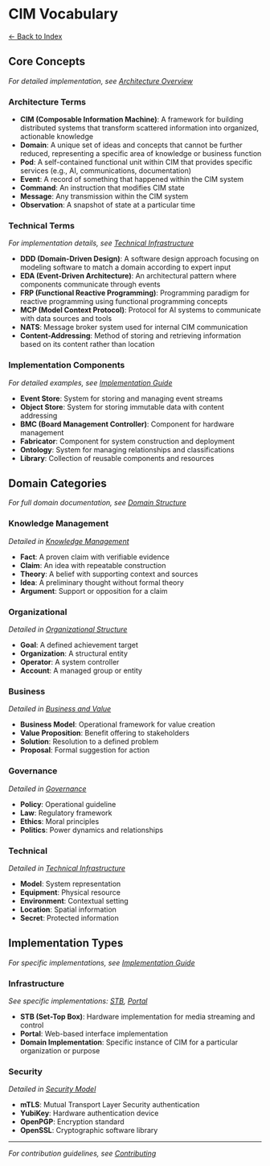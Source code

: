 # CIM Vocabulary

[← Back to Index](index.md)

## Core Concepts
*For detailed implementation, see [Architecture Overview](architecture.md)*

### Architecture Terms
- **CIM (Composable Information Machine)**: A framework for building distributed systems that transform scattered information into organized, actionable knowledge
- **Domain**: A unique set of ideas and concepts that cannot be further reduced, representing a specific area of knowledge or business function
- **Pod**: A self-contained functional unit within CIM that provides specific services (e.g., AI, communications, documentation)
- **Event**: A record of something that happened within the CIM system
- **Command**: An instruction that modifies CIM state
- **Message**: Any transmission within the CIM system
- **Observation**: A snapshot of state at a particular time

### Technical Terms
*For implementation details, see [Technical Infrastructure](technical.md)*
- **DDD (Domain-Driven Design)**: A software design approach focusing on modeling software to match a domain according to expert input
- **EDA (Event-Driven Architecture)**: An architectural pattern where components communicate through events
- **FRP (Functional Reactive Programming)**: Programming paradigm for reactive programming using functional programming concepts
- **MCP (Model Context Protocol)**: Protocol for AI systems to communicate with data sources and tools
- **NATS**: Message broker system used for internal CIM communication
- **Content-Addressing**: Method of storing and retrieving information based on its content rather than location

### Implementation Components
*For detailed examples, see [Implementation Guide](implementation.md)*
- **Event Store**: System for storing and managing event streams
- **Object Store**: System for storing immutable data with content addressing
- **BMC (Board Management Controller)**: Component for hardware management
- **Fabricator**: Component for system construction and deployment
- **Ontology**: System for managing relationships and classifications
- **Library**: Collection of reusable components and resources

## Domain Categories
*For full domain documentation, see [Domain Structure](domain_structure.md)*

### Knowledge Management
*Detailed in [Knowledge Management](knowledge_management.md)*
- **Fact**: A proven claim with verifiable evidence
- **Claim**: An idea with repeatable construction
- **Theory**: A belief with supporting context and sources
- **Idea**: A preliminary thought without formal theory
- **Argument**: Support or opposition for a claim

### Organizational
*Detailed in [Organizational Structure](organizational.md)*
- **Goal**: A defined achievement target
- **Organization**: A structural entity
- **Operator**: A system controller
- **Account**: A managed group or entity

### Business
*Detailed in [Business and Value](business.md)*
- **Business Model**: Operational framework for value creation
- **Value Proposition**: Benefit offering to stakeholders
- **Solution**: Resolution to a defined problem
- **Proposal**: Formal suggestion for action

### Governance
*Detailed in [Governance](governance.md)*
- **Policy**: Operational guideline
- **Law**: Regulatory framework
- **Ethics**: Moral principles
- **Politics**: Power dynamics and relationships

### Technical
*Detailed in [Technical Infrastructure](technical.md)*
- **Model**: System representation
- **Equipment**: Physical resource
- **Environment**: Contextual setting
- **Location**: Spatial information
- **Secret**: Protected information

## Implementation Types
*For specific implementations, see [Implementation Guide](implementation.md)*

### Infrastructure
*See specific implementations: [STB](stb_implementation.md), [Portal](portal_implementation.md)*
- **STB (Set-Top Box)**: Hardware implementation for media streaming and control
- **Portal**: Web-based interface implementation
- **Domain Implementation**: Specific instance of CIM for a particular organization or purpose

### Security
*Detailed in [Security Model](security.md)*
- **mTLS**: Mutual Transport Layer Security authentication
- **YubiKey**: Hardware authentication device
- **OpenPGP**: Encryption standard
- **OpenSSL**: Cryptographic software library

---
*For contribution guidelines, see [Contributing](index.md#contributing)* 